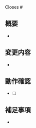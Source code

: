 Closes # <!-- ISSUEの番号 -->

## 概要
<!-- 箇条書きで完結に -->
- 

## 変更内容
<!-- 箇条書きで完結に -->
- 

## 動作確認
<!-- 箇条書きで完結に -->
- [ ] 

## 補足事項
<!-- - あれば記載 -->
- 
